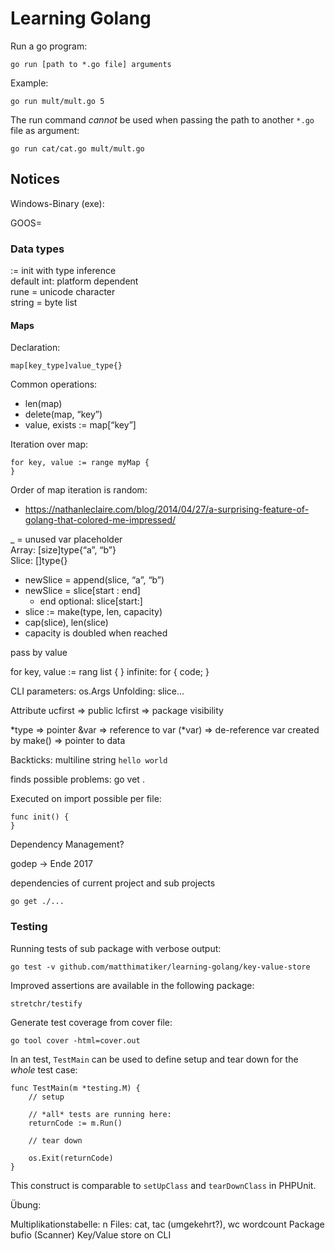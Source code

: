 # Learning Golang #

Run a go program:

    go run [path to *.go file] arguments

Example:

    go run mult/mult.go 5

The run command *cannot* be used when passing the path to another ``*.go`` file as argument:

    go run cat/cat.go mult/mult.go


## Notices ##

Windows-Binary (exe):

GOOS=

### Data types ###

:= init with type inference  
default int: platform dependent  
rune = unicode character  
string = byte list 
 
#### Maps ####

Declaration:

    map[key_type]value_type{}  

Common operations:

- len(map)
- delete(map, “key”)
- value, exists := map[“key”]

Iteration over map:

    for key, value := range myMap {
    }

Order of map iteration is random:

- https://nathanleclaire.com/blog/2014/04/27/a-surprising-feature-of-golang-that-colored-me-impressed/

_ = unused var placeholder  
Array: [size]type{“a”, “b”}  
Slice: []type{}

- newSlice = append(slice, “a”, “b”)
- newSlice = slice[start : end]
    - end optional: slice[start:]
- slice := make(type, len, capacity)
- cap(slice), len(slice)
- capacity is doubled when reached

pass by value

for key, value := rang list {
}
infinite: for { code; }

CLI parameters: os.Args
Unfolding: slice…

Attribute ucfirst => public
          lcfirst => package visibility

*type => pointer
&var => reference to var
(*var) => de-reference var
created by make() => pointer to data

Backticks: multiline string `hello
world`

finds possible problems: go vet . 

Executed on import possible per file:

    func init() {
    }

Dependency Management?

godep -> Ende 2017

dependencies of current project and sub projects

    go get ./... 

### Testing ###

Running tests of sub package with verbose output:

    go test -v github.com/matthimatiker/learning-golang/key-value-store

Improved assertions are available in the following package:

    stretchr/testify

Generate test coverage from cover file:

    go tool cover -html=cover.out
    
In an test, ``TestMain`` can be used to define setup and tear down for the *whole* test case:
    
    func TestMain(m *testing.M) {
        // setup
    
        // *all* tests are running here:
        returnCode := m.Run()
    
        // tear down
    
        os.Exit(returnCode)
    }
    
This construct is comparable to ``setUpClass`` and ``tearDownClass`` in PHPUnit.



Übung:

Multiplikationstabelle: n
Files: cat, tac (umgekehrt?), wc wordcount
Package bufio (Scanner)
Key/Value store on CLI



